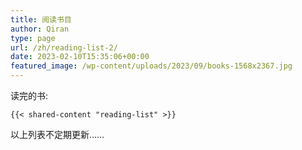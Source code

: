 ```yaml
---
title: 阅读书目
author: Qiran
type: page
url: /zh/reading-list-2/
date: 2023-02-10T15:35:06+00:00
featured_image: /wp-content/uploads/2023/09/books-1568x2367.jpg
---
```

读完的书:

```
{{< shared-content "reading-list" >}}
```

以上列表不定期更新……
